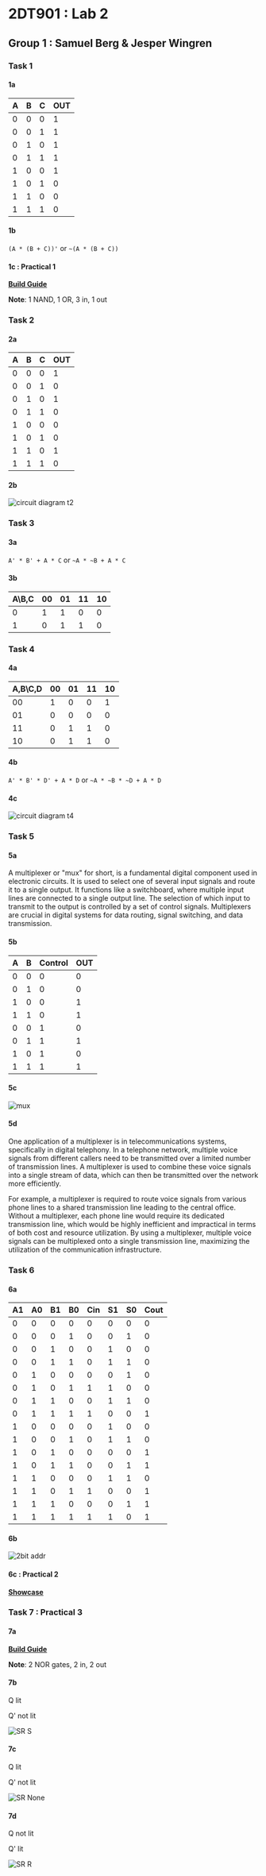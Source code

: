 # 2DT901 : Lab 2

## Group 1 : Samuel Berg & Jesper Wingren

### Task 1

#### 1a

| A | B | C | OUT |
|---|---|---|-----|
| 0 | 0 | 0 | 1 |
| 0 | 0 | 1 | 1 |
| 0 | 1 | 0 | 1 |
| 0 | 1 | 1 | 1 |
| 1 | 0 | 0 | 1 |
| 1 | 0 | 1 | 0 |
| 1 | 1 | 0 | 0 |
| 1 | 1 | 1 | 0 |

#### 1b

`(A * (B + C))'` or `~(A * (B + C))`

#### 1c : Practical 1

[**Build Guide**](https://simulator.io/board/9PfZpeBoZD/2)

**Note**: 1 NAND, 1 OR, 3 in, 1 out

### Task 2

#### 2a

| A | B | C | OUT |
|---|---|---|-----|
| 0 | 0 | 0 | 1 |
| 0 | 0 | 1 | 0 |
| 0 | 1 | 0 | 1 |
| 0 | 1 | 1 | 0 |
| 1 | 0 | 0 | 0 |
| 1 | 0 | 1 | 0 |
| 1 | 1 | 0 | 1 |
| 1 | 1 | 1 | 0 |

#### 2b

![circuit diagram t2](./img/lab2_t2_b.png)

### Task 3

#### 3a

`A' * B' + A * C` or `~A * ~B + A * C`

#### 3b

| A\B,C | 00 | 01 | 11 | 10 |
|-------|----|----|----|----|
| 0 | 1 | 1 | 0 | 0 |
| 1 | 0 | 1 | 1 | 0 |

### Task 4

#### 4a

| A,B\C,D | 00 | 01 | 11 | 10 |
|---------|----|----|----|----|
| 00 | 1 | 0 | 0 | 1 |
| 01 | 0 | 0 | 0 | 0 |
| 11 | 0 | 1 | 1 | 0 |
| 10 | 0 | 1 | 1 | 0 |

#### 4b

`A' * B' * D' + A * D` or `~A * ~B * ~D + A * D`

#### 4c

![circuit diagram t4](./img/lab2_t4_c.png)

### Task 5

#### 5a

A multiplexer or "mux" for short, is a fundamental digital component used in electronic circuits. It is used to select one of several input signals and route it to a single output. It functions like a switchboard, where multiple input lines are connected to a single output line. The selection of which input to transmit to the output is controlled by a set of control signals. Multiplexers are crucial in digital systems for data routing, signal switching, and data transmission.

#### 5b

| A | B | Control | OUT |
|---|---|---------|-----|
| 0 | 0 | 0 | 0 |
| 0 | 1 | 0 | 0 |
| 1 | 0 | 0 | 1 |
| 1 | 1 | 0 | 1 |
| 0 | 0 | 1 | 0 |
| 0 | 1 | 1 | 1 |
| 1 | 0 | 1 | 0 |
| 1 | 1 | 1 | 1 |

#### 5c

![mux](./img/lab2_t5_c.png)

#### 5d

One application of a multiplexer is in telecommunications systems, specifically in digital telephony. In a telephone network, multiple voice signals from different callers need to be transmitted over a limited number of transmission lines. A multiplexer is used to combine these voice signals into a single stream of data, which can then be transmitted over the network more efficiently.

For example, a multiplexer is required to route voice signals from various phone lines to a shared transmission line leading to the central office. Without a multiplexer, each phone line would require its dedicated transmission line, which would be highly inefficient and impractical in terms of both cost and resource utilization. By using a multiplexer, multiple voice signals can be multiplexed onto a single transmission line, maximizing the utilization of the communication infrastructure.

### Task 6

#### 6a

| A1 | A0 | B1 | B0 | Cin | S1 | S0 | Cout |
|----|----|----|----|-----|----|----|------|
| 0 | 0 | 0 | 0 | 0 | 0 | 0 | 0 |
| 0 | 0 | 0 | 1 | 0 | 0 | 1 | 0 |
| 0 | 0 | 1 | 0 | 0 | 1 | 0 | 0 |
| 0 | 0 | 1 | 1 | 0 | 1 | 1 | 0 |
| 0 | 1 | 0 | 0 | 0 | 0 | 1 | 0 |
| 0 | 1 | 0 | 1 | 1 | 1 | 0 | 0 |
| 0 | 1 | 1 | 0 | 0 | 1 | 1 | 0 |
| 0 | 1 | 1 | 1 | 1 | 0 | 0 | 1 |
| 1 | 0 | 0 | 0 | 0 | 1 | 0 | 0 |
| 1 | 0 | 0 | 1 | 0 | 1 | 1 | 0 |
| 1 | 0 | 1 | 0 | 0 | 0 | 0 | 1 |
| 1 | 0 | 1 | 1 | 0 | 0 | 1 | 1 |
| 1 | 1 | 0 | 0 | 0 | 1 | 1 | 0 |
| 1 | 1 | 0 | 1 | 1 | 0 | 0 | 1 |
| 1 | 1 | 1 | 0 | 0 | 0 | 1 | 1 |
| 1 | 1 | 1 | 1 | 1 | 1 | 0 | 1 |

#### 6b

![2bit addr](./img/lab2_t6_b.png)

#### 6c : Practical 2

[**Showcase**](https://simulator.io/board/xREt7NarnS/2)

### Task 7 : Practical 3

#### 7a

[**Build Guide**](https://simulator.io/board/gSHKYM6Hyq/2)

**Note**: 2 NOR gates, 2 in, 2 out

#### 7b

Q lit

Q' not lit

![SR S](./img/lab2_t7_sr_s.png)

#### 7c

Q lit

Q' not lit

![SR None](./img/lab2_t7_sr_none.png)

#### 7d

Q not lit

Q' lit

![SR R](./img/lab2_t7_sr_r.png)
